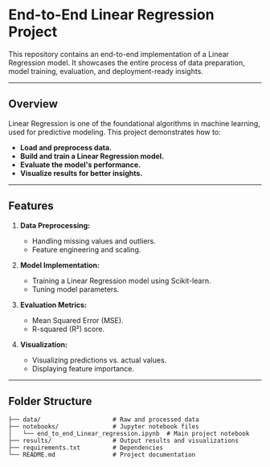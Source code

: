 # End-to-End Linear Regression Project

This repository contains an end-to-end implementation of a Linear Regression model. It showcases the entire process of data preparation, model training, evaluation, and deployment-ready insights.

---

## **Overview**

Linear Regression is one of the foundational algorithms in machine learning, used for predictive modeling. This project demonstrates how to:

- **Load and preprocess data.**
- **Build and train a Linear Regression model.**
- **Evaluate the model's performance.**
- **Visualize results for better insights.**

---

## **Features**

1. **Data Preprocessing:**
   - Handling missing values and outliers.
   - Feature engineering and scaling.

2. **Model Implementation:**
   - Training a Linear Regression model using Scikit-learn.
   - Tuning model parameters.

3. **Evaluation Metrics:**
   - Mean Squared Error (MSE).
   - R-squared (R²) score.

4. **Visualization:**
   - Visualizing predictions vs. actual values.
   - Displaying feature importance.

---

## **Folder Structure**

```plaintext
├── data/                    # Raw and processed data
├── notebooks/               # Jupyter notebook files
│   └── end_to_end_Linear_regression.ipynb  # Main project notebook
├── results/                 # Output results and visualizations
├── requirements.txt         # Dependencies
└── README.md                # Project documentation
